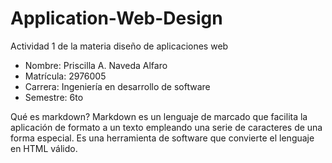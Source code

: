 # Application-Web-Design
Actividad 1 de la materia diseño de aplicaciones web
- Nombre: Priscilla A. Naveda Alfaro
- Matrícula: 2976005
- Carrera: Ingeniería en desarrollo de software
- Semestre: 6to

Qué es markdown?
Markdown es un lenguaje de marcado que facilita la aplicación de formato a un texto empleando una serie de caracteres de una forma especial.
Es una herramienta de software que convierte el lenguaje en HTML válido.

